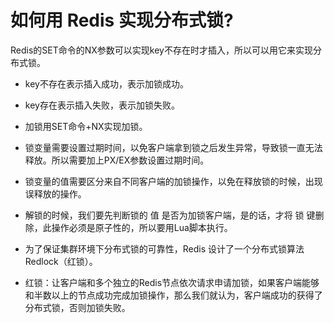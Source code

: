 # 如何用 Redis 实现分布式锁?
Redis的SET命令的NX参数可以实现key不存在时才插入，所以可以用它来实现分布式锁。
* key不存在表示插入成功，表示加锁成功。
* key存在表示插入失败，表示加锁失败。

* 加锁用SET命令+NX实现加锁。
* 锁变量需要设置过期时间，以免客户端拿到锁之后发生异常，导致锁一直无法释放。所以需要加上PX/EX参数设置过期时间。
* 锁变量的值需要区分来自不同客户端的加锁操作，以免在释放锁的时候，出现误释放的操作。
* 解锁的时候，我们要先判断锁的 值 是否为加锁客户端，是的话，才将 锁 键删除，此操作必须是原子性的，所以要用Lua脚本执行。
* 为了保证集群环境下分布式锁的可靠性，Redis 设计了一个分布式锁算法 Redlock（红锁）。
* 红锁：让客户端和多个独立的Redis节点依次请求申请加锁，如果客户端能够和半数以上的节点成功完成加锁操作，那么我们就认为，客户端成功的获得了分布式锁，否则加锁失败。

